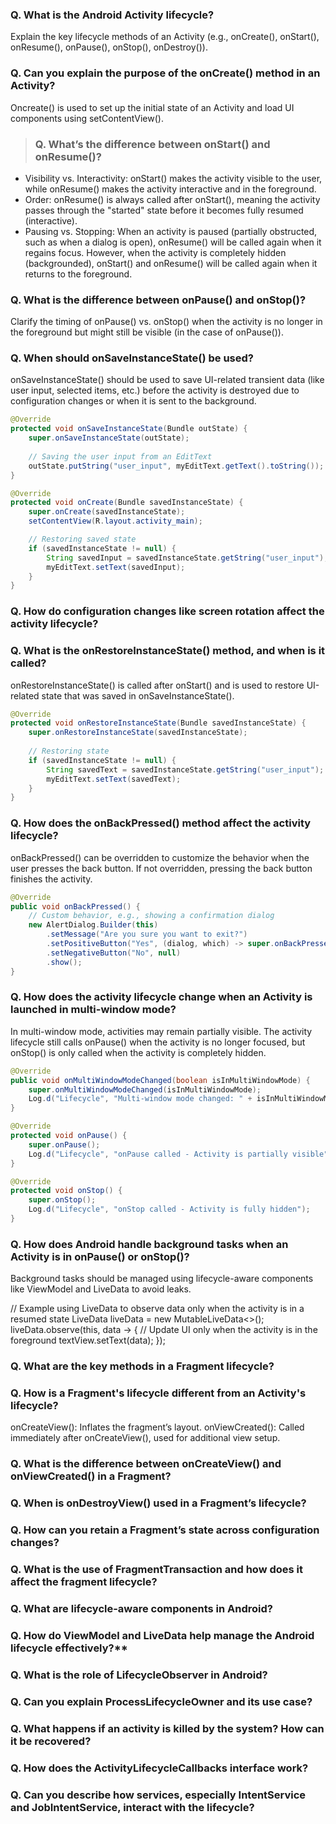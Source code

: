 ### Q. What is the Android Activity lifecycle?

Explain the key lifecycle methods of an Activity (e.g., onCreate(), onStart(), onResume(), onPause(), onStop(), onDestroy()).

### Q. Can you explain the purpose of the onCreate() method in an Activity?

Oncreate() is used to set up the initial state of an Activity and load UI components using setContentView().

>### Q. What’s the difference between onStart() and onResume()?

* Visibility vs. Interactivity: onStart() makes the activity visible to the user, while onResume() makes the activity interactive and in the foreground.
* Order: onResume() is always called after onStart(), meaning the activity passes through the "started" state before it becomes fully resumed (interactive).
* Pausing vs. Stopping: When an activity is paused (partially obstructed, such as when a dialog is open), onResume() will be called again when it regains focus. However, when the activity is completely hidden (backgrounded), onStart() and onResume() will be called again when it returns to the foreground.

### Q. What is the difference between onPause() and onStop()?

Clarify the timing of onPause() vs. onStop() when the activity is no longer in the foreground but might still be visible (in the case of onPause()).

### Q. When should onSaveInstanceState() be used?

onSaveInstanceState() should be used to save UI-related transient data (like user input, selected items, etc.) before the activity is destroyed due to configuration changes or when it is sent to the background.
```Java
@Override
protected void onSaveInstanceState(Bundle outState) {
    super.onSaveInstanceState(outState);
    
    // Saving the user input from an EditText
    outState.putString("user_input", myEditText.getText().toString());
}

@Override
protected void onCreate(Bundle savedInstanceState) {
    super.onCreate(savedInstanceState);
    setContentView(R.layout.activity_main);

    // Restoring saved state
    if (savedInstanceState != null) {
        String savedInput = savedInstanceState.getString("user_input");
        myEditText.setText(savedInput);
    }
}
```

### Q. How do configuration changes like screen rotation affect the activity lifecycle?



### Q. What is the onRestoreInstanceState() method, and when is it called?
onRestoreInstanceState() is called after onStart() and is used to restore UI-related state that was saved in onSaveInstanceState().
```java
@Override
protected void onRestoreInstanceState(Bundle savedInstanceState) {
    super.onRestoreInstanceState(savedInstanceState);
    
    // Restoring state
    if (savedInstanceState != null) {
        String savedText = savedInstanceState.getString("user_input");
        myEditText.setText(savedText);
    }
}
```

### Q. How does the onBackPressed() method affect the activity lifecycle?
onBackPressed() can be overridden to customize the behavior when the user presses the back button. If not overridden, pressing the back button finishes the activity.
```Java
@Override
public void onBackPressed() {
    // Custom behavior, e.g., showing a confirmation dialog
    new AlertDialog.Builder(this)
        .setMessage("Are you sure you want to exit?")
        .setPositiveButton("Yes", (dialog, which) -> super.onBackPressed())
        .setNegativeButton("No", null)
        .show();
}
```

### Q. How does the activity lifecycle change when an Activity is launched in multi-window mode?

In multi-window mode, activities may remain partially visible. The activity lifecycle still calls onPause() when the activity is no longer focused, but onStop() is only called when the activity is completely hidden.

```Java
@Override
public void onMultiWindowModeChanged(boolean isInMultiWindowMode) {
    super.onMultiWindowModeChanged(isInMultiWindowMode);
    Log.d("Lifecycle", "Multi-window mode changed: " + isInMultiWindowMode);
}

@Override
protected void onPause() {
    super.onPause();
    Log.d("Lifecycle", "onPause called - Activity is partially visible");
}

@Override
protected void onStop() {
    super.onStop();
    Log.d("Lifecycle", "onStop called - Activity is fully hidden");
}
```

### Q. How does Android handle background tasks when an Activity is in onPause() or onStop()?
Background tasks should be managed using lifecycle-aware components like ViewModel and LiveData to avoid leaks.

// Example using LiveData to observe data only when the activity is in a resumed state
LiveData<String> liveData = new MutableLiveData<>();
liveData.observe(this, data -> {
    // Update UI only when the activity is in the foreground
    textView.setText(data);
});


### Q. What are the key methods in a Fragment lifecycle?


### Q. How is a Fragment's lifecycle different from an Activity's lifecycle?

onCreateView(): Inflates the fragment’s layout.
onViewCreated(): Called immediately after onCreateView(), used for additional view setup.

### Q. What is the difference between onCreateView() and onViewCreated() in a Fragment?


### Q. When is onDestroyView() used in a Fragment’s lifecycle?

### Q. How can you retain a Fragment’s state across configuration changes?


### Q. What is the use of FragmentTransaction and how does it affect the fragment lifecycle?


### Q. What are lifecycle-aware components in Android?


### Q. How do ViewModel and LiveData help manage the Android lifecycle effectively?**


### Q. What is the role of LifecycleObserver in Android?


### Q. Can you explain ProcessLifecycleOwner and its use case?


### Q. What happens if an activity is killed by the system? How can it be recovered?



### Q. How does the ActivityLifecycleCallbacks interface work?


### Q. Can you describe how services, especially IntentService and JobIntentService, interact with the lifecycle?

